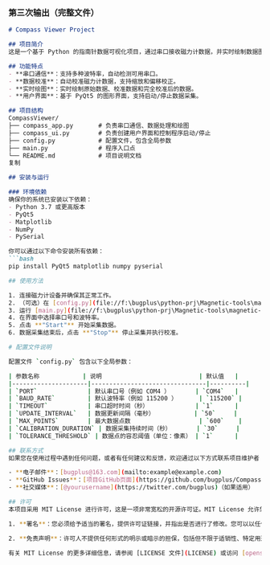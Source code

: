 
### 第三次输出（完整文件）
```markdown
# Compass Viewer Project

## 项目简介
这是一个基于 Python 的指南针数据可视化项目，通过串口接收磁力计数据，并实时绘制数据图表。项目包含串口通信、数据校准和图形界面等功能。

## 功能特点
- **串口通信**：支持多种波特率，自动检测可用串口。
- **数据校准**：自动校准磁力计数据，支持缩放和偏移校正。
- **实时绘图**：实时绘制原始数据、校准数据和完全校准后的数据。
- **用户界面**：基于 PyQt5 的图形界面，支持启动/停止数据采集。

## 项目结构
CompassViewer/
├── compass_app.py       # 负责串口通信、数据处理和绘图
├── compass_ui.py        # 负责创建用户界面和控制程序启动/停止
├── config.py            # 配置文件，包含全局参数
├── main.py              # 程序入口点
└── README.md            # 项目说明文档
复制

## 安装与运行

### 环境依赖
确保你的系统已安装以下依赖：
- Python 3.7 或更高版本
- PyQt5
- Matplotlib
- NumPy
- PySerial

你可以通过以下命令安装所有依赖：
```bash
pip install PyQt5 matplotlib numpy pyserial

## 使用方法

1. 连接磁力计设备并确保其正常工作。
2. （可选）在 [config.py](file://f:\bugplus\python-prj\Magnetic-tools\magnetic-tools\application\config.py) 中修改默认串口号。
3. 运行 [main.py](file://f:\bugplus\python-prj\Magnetic-tools\magnetic-tools\application\main.py) 启动应用程序。
4. 在界面中选择串口号和波特率。
5. 点击 **"Start"** 开始采集数据。
6. 数据采集结束后，点击 **"Stop"** 停止采集并执行校准。

# 配置文件说明

配置文件 `config.py` 包含以下全局参数：

| 参数名称            | 说明                           | 默认值   |
|---------------------|--------------------------------|----------|
| `PORT`              | 默认串口号（例如 COM4 ）       | `COM4`   |
| `BAUD_RATE`         | 默认波特率（例如 115200 ）      | `115200` |
| `TIMEOUT`           | 串口超时时间（秒）             | `1`      |
| `UPDATE_INTERVAL`   | 数据更新间隔（毫秒）           | `50`     |
| `MAX_POINTS`        | 最大数据点数                   | `600`    |
| `CALIBRATION_DURATION` | 数据采集持续时间（秒）       | `30`     |
| `TOLERANCE_THRESHOLD` | 数据点的容忍阈值（单位：像素） | `1`      |

## 联系方式
如果您在使用过程中遇到任何问题，或者有任何建议和反馈，欢迎通过以下方式联系项目维护者：

- **电子邮件**：[bugplus@163.com](mailto:example@example.com)
- **GitHub Issues**：[项目GitHub页面](https://github.com/bugplus/CompassViewer/issues) 提交问题
- **社交媒体**：[@yourusername](https://twitter.com/bugplus)（如果适用）

## 许可
本项目采用 MIT License 进行许可，这是一项非常宽松的开源许可证。MIT License 允许您自由地使用、复制、修改、合并、发布、分发、再许可和/或销售软件的副本，并且允许他人这样做，但必须满足以下条件：

1. **署名**：您必须给予适当的署名，提供许可证链接，并指出是否进行了修改。您可以以任何合理的方式进行署名，但不得以任何方式暗示许可人认可您或您的使用。

2. **免责声明**：许可人不提供任何形式的明示或暗示的担保，包括但不限于适销性、特定用途适用性和非侵权性的担保。在任何情况下，即使被告知可能发生此类损害的可能性，许可人也不对任何直接的、间接的、偶然的、惩罚性的或后果性的损害负责。

有关 MIT License 的更多详细信息，请参阅 [LICENSE 文件](LICENSE) 或访问 [opensource.org](https://opensource.org/licenses/MIT) 获取更多信息。
